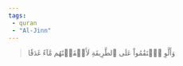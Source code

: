 ```yaml
---
tags: 
 - quran 
 - "Al-Jinn"
---
```


> وَأَلَّوِ ٱسۡتَقَٰمُواْ عَلَى ٱلطَّرِيقَةِ لَأَسۡقَيۡنَٰهُم مَّآءً غَدَقٗا
